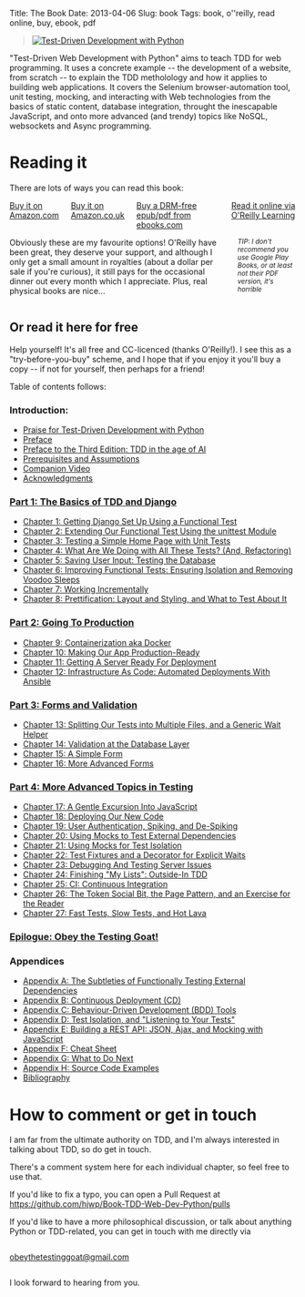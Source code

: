 Title: The Book
Date: 2013-04-06
Slug: book
Tags: book, o''reilly, read online, buy, ebook, pdf

<div class="right">
    <blockquote>
        <a href="http://shop.oreilly.com/product/0636920051091.do" target="_top">
            <img src="https://akamaicovers.oreilly.com/images/0636920029533/cat.gif" border="0" alt="Test-Driven Development with Python"/>
        </a>
    </blockquote>
</div>

"Test-Driven Web Development with Python" aims to teach TDD for web
programming. It uses a concrete example -- the development of a website,
from scratch -- to explain the TDD metholology and how it applies to 
building web applications. It covers the Selenium browser-automation tool,
unit testing, mocking, and interacting with Web technologies from the basics of
static content, database integration, throught the inescapable JavaScript, and
onto more advanced (and trendy) topics like NoSQL, websockets and Async
programming.


# Reading it

There are lots of ways you can read this book:

<div class="row">
  <div class="large-3 columns">
    <a class="button" href="http://amzn.to/2vl4B6O" target="_top">
      Buy it on Amazon.com
    </a>
    <a class="button" href="http://amzn.to/2wJTxOn" target="_top">
      Buy it on Amazon.co.uk
    </a>
    <a class="button" href="http://www.ebooks.com/95836888/test-driven-development-with-python/percival-harry-j-w/" target="_top">
      Buy a DRM-free epub/pdf from ebooks.com
    </a>
    <a class="button" href="https://learning.oreilly.com/library/view/test-driven-development-with/9781098148706/" target="_top">
      Read it online via O'Reilly Learning
    </a>
  </div>

  <div class="large-9 columns">
    <p>
      Obviously these are my favourite options!  O'Reilly have been
      great, they deserve your support, and although I only get a
      small amount in royalties (about a dollar per sale if
      you're curious), it still pays for the occasional dinner
      out every month which I appreciate.  Plus, real physical
      books are nice... 
    </p>
    <p>
      <small><i>TIP: I don't recommend you use Google Play Books, or at least not their PDF version, it's horrible</i></small>
    </p>
  </div>
</div>

<h2 id="toc">Or read it here for free</h2>

Help yourself!
It's all free and CC-licenced (thanks O'Reilly!). 
I see this as a "try-before-you-buy" scheme, and I hope
that if you enjoy it you'll buy a copy -- if not for
yourself, then perhaps for a friend!

Table of contents follows:


### Introduction:

* [Praise for Test-Driven Development with Python](/book/praise.forbook.html)
* [Preface](/book/preface.html)
* [Preface to the Third Edition: TDD in the age of AI](/book/ai_preface.html)
* [Prerequisites and Assumptions](/book/pre-requisite-installations.html)
* [Companion Video](/book/video_plug.html)
* [Acknowledgments](/book/acknowledgments.html)


### [Part 1: The Basics of TDD and Django](/book/part1.forbook.html)

* [Chapter 1: Getting Django Set Up Using a Functional Test](/book/chapter_01.html)
* [Chapter 2: Extending Our Functional Test Using the unittest Module](/book/chapter_02_unittest.html)
* [Chapter 3: Testing a Simple Home Page with Unit Tests](/book/chapter_03_unit_test_first_view.html)
* [Chapter 4: What Are We Doing with All These Tests? (And, Refactoring)](/book/chapter_04_philosophy_and_refactoring.html)
* [Chapter 5: Saving User Input: Testing the Database](/book/chapter_05_post_and_database.html)
* [Chapter 6: Improving Functional Tests: Ensuring Isolation and Removing Voodoo Sleeps](/book/chapter_06_explicit_waits_1.html)
* [Chapter 7: Working Incrementally](/book/chapter_07_working_incrementally.html)
* [Chapter 8: Prettification: Layout and Styling, and What to Test About It](/book/chapter_08_prettification.html)




### [Part 2: Going To Production](/book/part2.forbook.html)

* [Chapter 9: Containerization aka Docker](/book/chapter_09_docker.html)
* [Chapter 10: Making Our App Production-Ready](/book/chapter_10_production_readiness.html)
* [Chapter 11: Getting A Server Ready For Deployment](/book/chapter_11_server_prep.html)
* [Chapter 12: Infrastructure As Code: Automated Deployments With Ansible](/book/chapter_12_ansible.html)

### [Part 3: Forms and Validation](/book/part3.forbook.html)

* [Chapter 13: Splitting Our Tests into Multiple Files, and a Generic Wait Helper](/book/chapter_13_organising_test_files.html)
* [Chapter 14: Validation at the Database Layer](/book/chapter_14_database_layer_validation.html)
* [Chapter 15: A Simple Form](/book/chapter_15_simple_form.html)
* [Chapter 16: More Advanced Forms](/book/chapter_16_advanced_forms.html)

### [Part 4: More Advanced Topics in Testing](/book/part4.forbook.html)

* [Chapter 17: A Gentle Excursion Into JavaScript](/book/chapter_17_javascript.html)
* [Chapter 18: Deploying Our New Code](/book/chapter_18_second_deploy.html)
* [Chapter 19: User Authentication, Spiking, and De-Spiking](/book/chapter_19_spiking_custom_auth.html)
* [Chapter 20: Using Mocks to Test External Dependencies](/book/chapter_20_mocking_1.html)
* [Chapter 21: Using Mocks for Test Isolation](/book/chapter_21_mocking_2.html)
* [Chapter 22: Test Fixtures and a Decorator for Explicit Waits](/book/chapter_22_fixtures_and_wait_decorator.html)
* [Chapter 23: Debugging And Testing Server Issues](/book/chapter_23_debugging_prod.html)
* [Chapter 24: Finishing "My Lists": Outside-In TDD](/book/chapter_24_outside_in.html)
* [Chapter 25: CI: Continuous Integration](/book/chapter_25_CI.html)
* [Chapter 26: The Token Social Bit, the Page Pattern, and an Exercise for the Reader](/book/chapter_26_page_pattern.html)
* [Chapter 27: Fast Tests, Slow Tests, and Hot Lava](/book/chapter_27_hot_lava.html)

### [Epilogue: Obey the Testing Goat!](/book/epilogue.html)

### Appendices

* [Appendix A: The Subtleties of Functionally Testing External Dependencies](/book/appendix_fts_for_external_dependencies.html)
* [Appendix B: Continuous Deployment (CD)](/book/appendix_CD.html)
* [Appendix C: Behaviour-Driven Development (BDD) Tools](/book/appendix_bdd.html)
* [Appendix D: Test Isolation, and "Listening to Your Tests"](/book/appendix_purist_unit_tests.html)
* [Appendix E: Building a REST API: JSON, Ajax, and Mocking with JavaScript](/book/appendix_rest_api.html)
* [Appendix F: Cheat Sheet](/book/appendix_IX_cheat_sheet.html)
* [Appendix G: What to Do Next](/book/appendix_X_what_to_do_next.html)
* [Appendix H: Source Code Examples](/book/appendix_github_links.html)
* [Bibliography](/book/bibliography.html)



# How to comment or get in touch

I am far from the ultimate authority on TDD,
and I'm always interested in talking about TDD, so do get in touch.

There's a comment system here for each individual chapter, so feel free to use that.


If you'd like to fix a typo, you can open a Pull Request at https://github.com/hjwp/Book-TDD-Web-Dev-Python/pulls

If you'd like to have a more philosophical discussion,
or talk about anything Python or TDD-related,
you can get in touch with me directly via

<div class="small-3 small-centered columns">
    <p class="center-text">
        <a href="mailto:obeythetestinggoat@gmail.com">obeythetestinggoat@gmail.com</a>
    </p>
</div>

I look forward to hearing from you.
